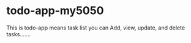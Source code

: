 # todo-app-my5050
This is todo-app means task list you can Add, view, update, and delete tasks.......
